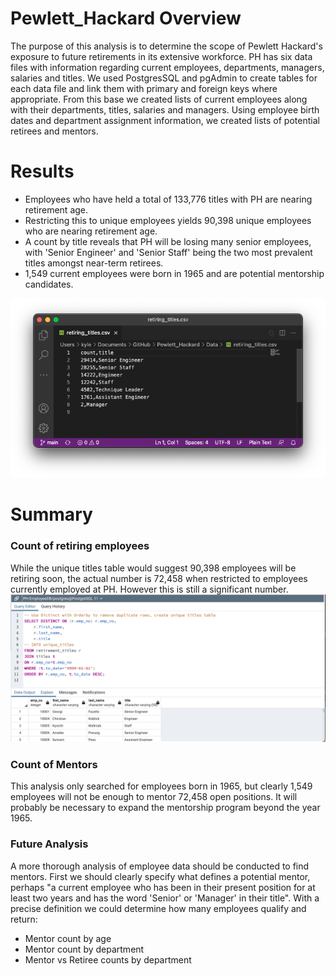 # Pewlett_Hackard Overview

The purpose of this analysis is to determine the scope of Pewlett Hackard's exposure to future retirements in its extensive workforce.  PH has six data files with information regarding current employees, departments, managers, salaries and titles.  We used PostgresSQL and pgAdmin to create tables for each data file and link them with primary and foreign keys where appropriate.  From this base we created lists of current employees along with their departments, titles, salaries and managers.  Using employee birth dates and department assignment information, we created lists of potential retirees and mentors.
 
# Results

- Employees who have held a total of 133,776 titles with PH are nearing retirement age.
- Restricting this to unique employees yields 90,398 unique employees who are nearing retirement age.
- A count by title reveals that PH will be losing many senior employees, with 'Senior Engineer' and 'Senior Staff' being the two most prevalent titles amongst near-term retirees.
- 1,549 current employees were born in 1965 and are potential mentorship candidates.

![Title Count](/Resources/retiring_titles.png)<br>
# Summary

### Count of retiring employees
While the unique titles table would suggest 90,398 employees will be retiring soon, the actual number is 72,458 when restricted to employees currently employed at PH.  However this is still a significant number.  
![Current Silvers](/Resources/Unique_and_current.png)<br>

### Count of Mentors
This analysis only searched for employees born in 1965, but clearly 1,549 employees will not be enough to mentor 72,458 open positions.  It will probably be necessary to expand the mentorship program beyond the year 1965.

### Future Analysis
A more thorough analysis of employee data should be conducted to find mentors.  First we should clearly specify what defines a potential mentor, perhaps "a current employee who has been in their present position for at least two years and has the word 'Senior' or 'Manager' in their title".  With a precise definition we could determine how many employees qualify and return:
- Mentor count by age
- Mentor count by department
- Mentor vs Retiree counts by department
